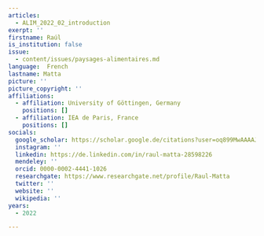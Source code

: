 ```yaml
---
articles:
  - ALIM_2022_02_introduction
exerpt: ''
firstname: Raúl
is_institution: false
issue:
  - content/issues/paysages-alimentaires.md
language:  French
lastname: Matta
picture: ''
picture_copyright: ''
affiliations:
  - affiliation: University of Göttingen, Germany
    positions: []
  - affiliation: IEA de Paris, France
    positions: []
socials:
  google_scholar: https://scholar.google.de/citations?user=oq899MwAAAAJ&hl=en
  instagram: ''
  linkedin: https://de.linkedin.com/in/raul-matta-28598226
  mendeley: ''
  orcid: 0000-0002-4441-1026
  researchgate: https://www.researchgate.net/profile/Raul-Matta
  twitter: ''
  website: ''
  wikipedia: ''
years:
  - 2022

---
```


